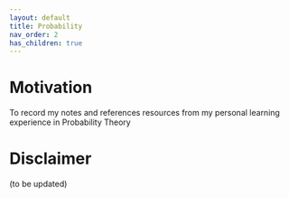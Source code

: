 ```yaml
---
layout: default
title: Probability
nav_order: 2
has_children: true
---
```


# Motivation

To record my notes and references resources from my personal learning experience in Probability Theory

# Disclaimer

(to be updated)
